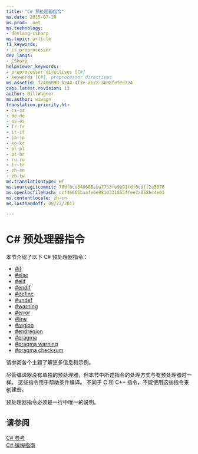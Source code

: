 ```yaml
---
title: "C# 预处理器指令"
ms.date: 2015-07-20
ms.prod: .net
ms.technology:
- devlang-csharp
ms.topic: article
f1_keywords:
- cs.preprocessor
dev_langs:
- CSharp
helpviewer_keywords:
- preprocessor directives [C#]
- keywords [C#], preprocessor directives
ms.assetid: f2406090-b244-4f7e-ab72-3698fefed724
caps.latest.revision: 13
author: BillWagner
ms.author: wiwagn
translation.priority.ht:
- cs-cz
- de-de
- es-es
- fr-fr
- it-it
- ja-jp
- ko-kr
- pl-pl
- pt-br
- ru-ru
- tr-tr
- zh-cn
- zh-tw
ms.translationtype: HT
ms.sourcegitcommit: 76dfbcd548608eba7753fe9e91fdf6cdff2a5878
ms.openlocfilehash: ccf46666baafe6e98103310554fee7a858bc4e01
ms.contentlocale: zh-cn
ms.lasthandoff: 08/22/2017

---
```

# <a name="c-preprocessor-directives"></a>C# 预处理器指令
本节介绍了以下 C# 预处理器指令：

- [#if](../../../csharp/language-reference/preprocessor-directives/preprocessor-if.md)
- [#else](../../../csharp/language-reference/preprocessor-directives/preprocessor-else.md)
- [#elif](../../../csharp/language-reference/preprocessor-directives/preprocessor-elif.md)
- [#endif](../../../csharp/language-reference/preprocessor-directives/preprocessor-endif.md)
- [#define](../../../csharp/language-reference/preprocessor-directives/preprocessor-define.md)
- [#undef](../../../csharp/language-reference/preprocessor-directives/preprocessor-undef.md)
- [#warning](../../../csharp/language-reference/preprocessor-directives/preprocessor-warning.md)
- [#error](../../../csharp/language-reference/preprocessor-directives/preprocessor-error.md)
- [#line](../../../csharp/language-reference/preprocessor-directives/preprocessor-line.md)
- [#region](../../../csharp/language-reference/preprocessor-directives/preprocessor-region.md)
- [#endregion](../../../csharp/language-reference/preprocessor-directives/preprocessor-endregion.md)
- [#pragma](../../../csharp/language-reference/preprocessor-directives/preprocessor-pragma.md)
- [#pragma warning](../../../csharp/language-reference/preprocessor-directives/preprocessor-pragma-warning.md)
- [#pragma checksum](../../../csharp/language-reference/preprocessor-directives/preprocessor-pragma-checksum.md)

请参阅各个主题了解更多信息和示例。

尽管编译器没有单独的预处理器，但本节中所述指令的处理方式与有预处理器时一样。 这些指令用于帮助条件编译。 不同于 C 和 C++ 指令，不能使用这些指令来创建宏。

预处理器指令必须是一行中唯一的说明。

## <a name="see-also"></a>请参阅
 [C# 参考](../../../csharp/language-reference/index.md)   
 [C# 编程指南](../../../csharp/programming-guide/index.md)

